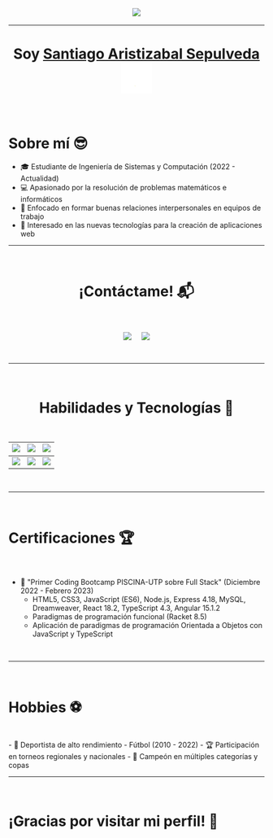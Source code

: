 <p align="center">
  <img src="https://miro.medium.com/max/2048/1*OohqW5DGh9CQS4hLY5FXzA.png" height="230"/>
</p>
<hr>
<h1 align="center">Soy <a href="#">Santiago Aristizabal Sepulveda</a><img src="https://github.com/Kathryn-Jie/Kathryn-Jie/blob/main/wave.gif" width="60px"/></h1>
<Br>
<h1>Sobre mí 😎</h1>

- 🎓 Estudiante de Ingeniería de Sistemas y Computación (2022 - Actualidad)
- 💻 Apasionado por la resolución de problemas matemáticos e informáticos
- 🤝 Enfocado en formar buenas relaciones interpersonales en equipos de trabajo
- 🌱 Interesado en las nuevas tecnologías para la creación de aplicaciones web

<hr>
<Br>
<h1 align="center">¡Contáctame! 📬</h1>
<Br>
<p align="center">
<a href="mailto:santiago.aristizabal@utp.edu.co" target="blank"><img align="center" src="https://img.shields.io/badge/Email-D14836?style=for-the-badge&logo=gmail&logoColor=white" /></a>  &nbsp;&nbsp;&nbsp; <a href="#" target="blank"><img align="center" src="https://img.shields.io/badge/GitHub-100000?style=for-the-badge&logo=github&logoColor=white" /></a>
</p>
  
<Br>
<hr>
<Br>
<h1 align="center">Habilidades y Tecnologías 🚀</h1>
<Br>

| ![](https://img.shields.io/badge/HTML5-orange?style=for-the-badge&logo=html5&logoColor=white) | ![](https://img.shields.io/badge/CSS3-blue?style=for-the-badge&logo=css3&logoColor=white) | ![](https://img.shields.io/badge/JavaScript-yellow?style=for-the-badge&logo=javascript&logoColor=black) |
|---|---|---|
| ![](https://img.shields.io/badge/Node.js-green?style=for-the-badge&logo=node.js&logoColor=white) | ![](https://img.shields.io/badge/MySQL-blue?style=for-the-badge&logo=mysql&logoColor=white) | ![](https://img.shields.io/badge/React-61DAFB?style=for-the-badge&logo=react&logoColor=black) |
  
<Br>
<hr>
<Br>
<h1>Certificaciones 🏆</h1>
<Br>
  
- 📜 "Primer Coding Bootcamp PISCINA-UTP sobre Full Stack" (Diciembre 2022 - Febrero 2023)
  - HTML5, CSS3, JavaScript (ES6), Node.js, Express 4.18, MySQL, Dreamweaver, React 18.2, TypeScript 4.3, Angular 15.1.2
  - Paradigmas de programación funcional (Racket 8.5)
  - Aplicación de paradigmas de programación Orientada a Objetos con JavaScript y TypeScript
  
<Br>
<hr>
<Br>
<h1>Hobbies ⚽</h1>
<Br>
- 🎯 Deportista de alto rendimiento - Fútbol (2010 - 2022)
- 🏆 Participación en torneos regionales y nacionales
- 🏅 Campeón en múltiples categorías y copas
  
<Br>
<hr>
<Br>
<h1>¡Gracias por visitar mi perfil! 🤵</h1>
<Br>
